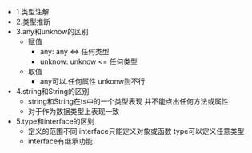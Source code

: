 - 1.类型注解
- 2.类型推断
- 3.any和unknow的区别
  - 赋值
    - any: any <=> 任何类型
    - unknow: unknow <= 任何类型
  - 取值
    - any可以.任何属性 unkonw则不行
- 4.string和String的区别
  - string和String在ts中的一个类型表现 并不能点出任何方法或属性
  - 对于作为数据类型上表现一致
- 5.type和interface的区别
  - 定义的范围不同 interface只能定义对象或函数 type可以定义任意类型
  - interface有继承功能
